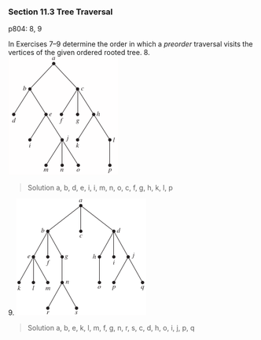 ### Section 11.3 Tree Traversal
p804: 8, 9

In Exercises 7–9 determine the order in which a _preorder_ traversal visits the vertices of the given ordered rooted tree.
8\. ![Graph](../assets/1103_08.png)
>Solution
a, b, d, e, i, i, m, n, o, c, f, g, h, k, l, p

9\. ![Graph](../assets/1103_09.png)
>Solution
a, b, e, k, l, m, f, g, n, r, s, c, d, h, o, i, j, p, q

